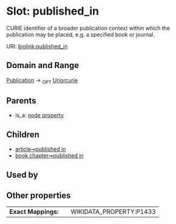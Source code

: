 
# Slot: published_in


CURIE identifier of a broader publication context within which the publication may be placed, e.g. a specified book or journal.

URI: [biolink:published_in](https://w3id.org/biolink/vocab/published_in)


## Domain and Range

[Publication](Publication.md) &#8594;  <sub>OPT</sub> [Uriorcurie](types/Uriorcurie.md)

## Parents

 *  is_a: [node property](node_property.md)

## Children

 *  [article➞published in](article_published_in.md)
 *  [book chapter➞published in](book_chapter_published_in.md)

## Used by


## Other properties

|  |  |  |
| --- | --- | --- |
| **Exact Mappings:** | | WIKIDATA_PROPERTY:P1433 |

